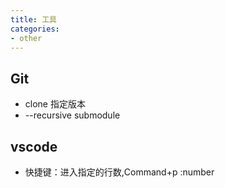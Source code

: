 ```yaml
---
title: 工具
categories:
- other
---
```


## Git
- clone 指定版本
- --recursive submodule

## vscode
- 快捷键：进入指定的行数,Command+p :number

